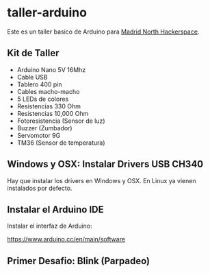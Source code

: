 # taller-arduino

Este es un taller basico de Arduino para [Madrid North Hackerspace](https://twitter.com/northhackers).

## Kit de Taller

- Arduino Nano 5V 16Mhz
- Cable USB
- Tablero 400 pin
- Cables macho-macho
- 5 LEDs de colores
- Resistencias 330 Ohm
- Resistencias 10,000 Ohm
- Fotoresistencia (Sensor de luz)
- Buzzer (Zumbador)
- Servomotor 9G
- TM36 (Sensor de temperatura)

## Windows y OSX: Instalar Drivers USB CH340

Hay que instalar los drivers en Windows y OSX. En Linux ya vienen instalados por defecto.

## Instalar el Arduino IDE

Instalar el interfaz de Arduino:

https://www.arduino.cc/en/main/software

## Primer Desafio: Blink (Parpadeo)



